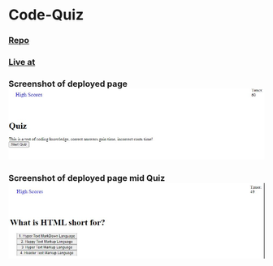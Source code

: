 # Code-Quiz

### [Repo](https://github.com/JWCoad/Code-Quiz)

### [Live at](https://jwcoad.github.io/Code-Quiz/)

### Screenshot of deployed page ![Screenshot](/assets/images/screenshot.JPG)

### Screenshot of deployed page mid Quiz ![Screenshot](/assets/images/screenshot2.JPG)
